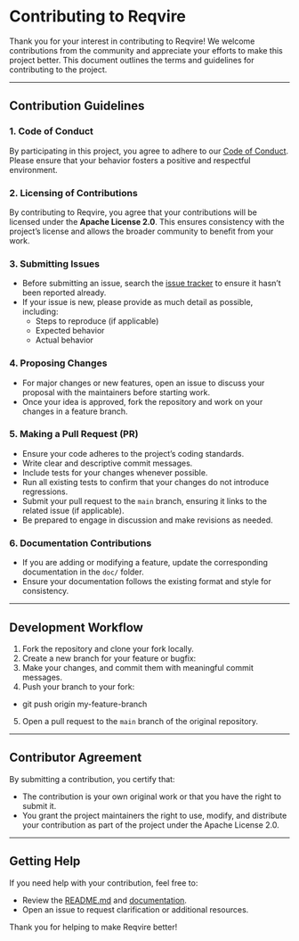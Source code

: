 # Contributing to Reqvire

Thank you for your interest in contributing to Reqvire! We welcome contributions from the community and appreciate your efforts to make this project better. This document outlines the terms and guidelines for contributing to the project.

---

## Contribution Guidelines

### 1. Code of Conduct
By participating in this project, you agree to adhere to our [Code of Conduct](./code_of_conduct.md). Please ensure that your behavior fosters a positive and respectful environment.

### 2. Licensing of Contributions
By contributing to Reqvire, you agree that your contributions will be licensed under the **Apache License 2.0**. This ensures consistency with the project’s license and allows the broader community to benefit from your work.

### 3. Submitting Issues
- Before submitting an issue, search the [issue tracker](https://github.com/ilijaljubicic/Reqvire/issues) to ensure it hasn’t been reported already.
- If your issue is new, please provide as much detail as possible, including:
  - Steps to reproduce (if applicable)
  - Expected behavior
  - Actual behavior

### 4. Proposing Changes
- For major changes or new features, open an issue to discuss your proposal with the maintainers before starting work.
- Once your idea is approved, fork the repository and work on your changes in a feature branch.

### 5. Making a Pull Request (PR)
- Ensure your code adheres to the project’s coding standards.
- Write clear and descriptive commit messages.
- Include tests for your changes whenever possible.
- Run all existing tests to confirm that your changes do not introduce regressions.
- Submit your pull request to the `main` branch, ensuring it links to the related issue (if applicable).
- Be prepared to engage in discussion and make revisions as needed.

### 6. Documentation Contributions
- If you are adding or modifying a feature, update the corresponding documentation in the `doc/` folder.
- Ensure your documentation follows the existing format and style for consistency.

---

## Development Workflow

1. Fork the repository and clone your fork locally.
2. Create a new branch for your feature or bugfix:
3. Make your changes, and commit them with meaningful commit messages.
4. Push your branch to your fork:
  * git push origin my-feature-branch
5. Open a pull request to the `main` branch of the original repository.

---

## Contributor Agreement

By submitting a contribution, you certify that:
- The contribution is your own original work or that you have the right to submit it.
- You grant the project maintainers the right to use, modify, and distribute your contribution as part of the project under the Apache License 2.0.

---

## Getting Help

If you need help with your contribution, feel free to:
- Review the [README.md](./README.md) and [documentation](./doc/).
- Open an issue to request clarification or additional resources.

Thank you for helping to make Reqvire better!
